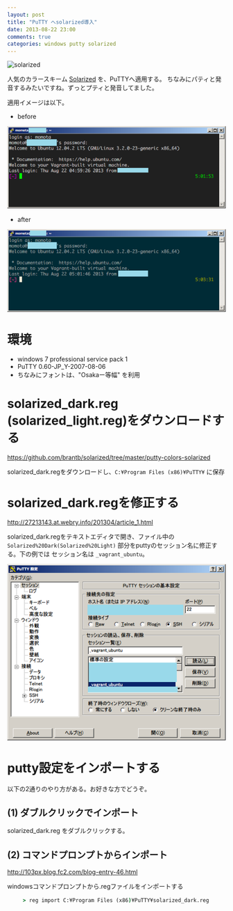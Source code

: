 ```yaml
---
layout: post
title: "PuTTY へsolarized導入"
date: 2013-08-22 23:00
comments: true
categories: windows putty solarized
---
```

![solarized](http://ethanschoonover.com/solarized/img/solarized-yinyang.png)

人気のカラースキーム [Solarized](http://ethanschoonover.com/solarized) を、PuTTYへ適用する。
ちなみにパティと発音するみたいですね。ずっとプティと発音してました。

適用イメージは以下。

* before

![putty before](/images/20130822_putty_solarized/01_before_putty.png)

* after

![putty after](/images/20130822_putty_solarized/02_after_putty.png)


<!-- more -->

# 環境
* windows 7 professional service pack 1
* PuTTY 0.60-JP_Y-2007-08-06
* ちなみにフォントは、"Osakaー等幅" を利用


# solarized_dark.reg (solarized_light.reg)をダウンロードする

https://github.com/brantb/solarized/tree/master/putty-colors-solarized

solarized_dark.regをダウンロードし、`C:¥Program Files (x86)¥PuTTY¥` に保存


# solarized_dark.regを修正する

http://27213143.at.webry.info/201304/article_1.html
    
solarized_dark.regをテキストエディタで開き、ファイル中の `Solarized%20Dark(Solarized%20Light)` 部分をputtyのセッション名に修正する。下の例では セッション名は `_vagrant_ubuntu`。

![putty session name](/images/20130822_putty_solarized/putty_session_name.png)


# putty設定をインポートする
以下の2通りのやり方がある。お好きな方でどうぞ。

## (1) ダブルクリックでインポート
solarized_dark.reg をダブルクリックする。
     
## (2) コマンドプロンプトからインポート
http://103px.blog.fc2.com/blog-entry-46.html
     
windowsコマンドプロンプトから.regファイルをインポートする
```bat
     > reg import C:¥Program Files (x86)¥PuTTY¥solarized_dark.reg
```

